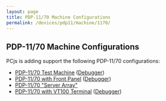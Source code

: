 ```yaml
---
layout: page
title: PDP-11/70 Machine Configurations
permalink: /devices/pdp11/machine/1170/
---
```


PDP-11/70 Machine Configurations
--------------------------------

PCjs is adding support the following PDP-11/70 configurations:

* [PDP-11/70 Test Machine](/devices/pdp11/machine/1170/test/) ([Debugger](/devices/pdp11/machine/1170/test/debugger/))
* [PDP-11/70 with Front Panel](/devices/pdp11/machine/1170/panel) ([Debugger](/devices/pdp11/machine/1170/panel/debugger/))
* [PDP-11/70 "Server Array"](/devices/pdp11/machine/1170/array/)
* [PDP-11/70 with VT100 Terminal](/devices/pdp11/machine/1170/vt100/) ([Debugger](/devices/pdp11/machine/1170/vt100/debugger/))
